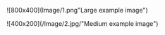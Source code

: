 



![800x400](Image/1.png"Large example image")

![400x200](/Image/2.jpg/"Medium example image")



